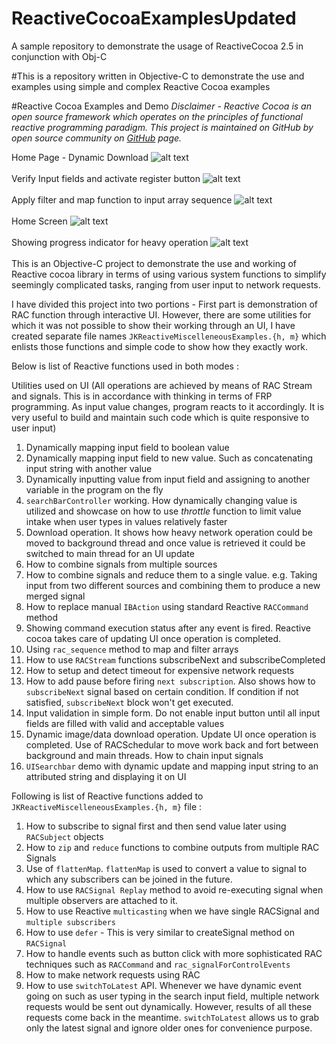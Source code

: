 # ReactiveCocoaExamplesUpdated
A sample repository to demonstrate the usage of ReactiveCocoa 2.5 in conjunction with Obj-C

#This is a repository written in Objective-C to demonstrate the use and examples using simple and complex Reactive Cocoa examples

#Reactive Cocoa Examples and Demo
_Disclaimer - Reactive Cocoa is an open source framework which operates on the principles of functional reactive programming paradigm. This project is maintained on GitHub by open source community on [GitHub](https://github.com/ReactiveCocoa/ReactiveCocoa) page._

Home Page - Dynamic Download
![alt text][dynamicdownload]
<br/><br/>
Verify Input fields and activate register button
![alt text][fieldsverify]
<br/><br/>
Apply filter and map function to input array sequence
![alt text][filtermap]
<br/><br/>
Home Screen
![alt text][home]
<br/><br/>
Showing progress indicator for heavy operation
![alt text][progress]
<br/><br/>
This is an Objective-C project to demonstrate the use and working of Reactive cocoa library in terms of using various system functions to simplify seemingly complicated tasks, ranging from user input to network requests.

I have divided this project into two portions - First part is demonstration of RAC function through interactive UI. However, there are some utilities for which it was not possible to show their working through an UI, I have created separate file names ```JKReactiveMiscelleneousExamples.{h, m}``` which enlists those functions and simple code to show how they exactly work.

Below is list of Reactive functions used in both modes : 

Utilities used on UI (All operations are achieved by means of RAC Stream and signals. This is in accordance with thinking in terms of FRP programming. As input value changes, program reacts to it accordingly. It is very useful to build and maintain such code which is quite responsive to user input)

1. Dynamically mapping input field to boolean value
2. Dynamically mapping input field to new value. Such as concatenating input string with another value
3. Dynamically inputting value from input field and assigning to another variable in the program on the fly
4. ```searchBarController``` working. How dynamically changing value is utilized and showcase on how to use _throttle_ function to limit value intake when user types in values relatively faster 
5. Download operation. It shows how heavy network operation could be moved to background thread and once value is retrieved it could be switched to main thread for an UI update
6. How to combine signals from multiple sources
7. How to combine signals and reduce them to a single value. e.g. Taking input from two different sources and combining them to produce a new merged signal
8. How to replace manual ```IBAction``` using standard Reactive ```RACCommand``` method
9. Showing command execution status after any event is fired. Reactive cocoa takes care of updating UI once operation is completed.
10. Using ```rac_sequence``` method to map and filter arrays
11. How to use ```RACStream``` functions subscribeNext and subscribeCompleted
12. How to setup and detect timeout for expensive network requests
13. How to add pause before firing ```next subscription```. Also shows how to ```subscribeNext``` signal based on certain condition. If condition if not satisfied, ```subscribeNext``` block won't get executed.
14. Input validation in simple form. Do not enable input button until all input fields are filled with valid and acceptable values
15. Dynamic image/data download operation. Update UI once operation is completed. Use of RACSchedular to move work back and fort between background and main threads. How to chain input signals
16. ```UISearchbar``` demo with dynamic update and mapping input string to an attributed string and displaying it on UI

Following is list of Reactive functions added to ```JKReactiveMiscelleneousExamples.{h, m}``` file : 

1. How to subscribe to signal first and then send value later using ```RACSubject``` objects
2. How to ```zip``` and ```reduce``` functions to combine outputs from multiple RAC Signals
3. Use of ```flattenMap```. ```flattenMap``` is used to convert a value to signal to which any subscribers can be joined in the future.
4. How to use ```RACSignal Replay``` method to avoid re-executing signal when multiple observers are attached to it.
5. How to use Reactive ```multicasting``` when we have single RACSignal and ```multiple subscribers```
6. How to use ```defer``` - This is very similar to createSignal method on ```RACSignal```
7. How to handle events such as button click with more sophisticated RAC techniques such as ```RACCommand``` and ```rac_signalForControlEvents```
8. How to make network requests using RAC
9. How to use ```switchToLatest``` API. Whenever we have dynamic event going on such as user typing in the search input field, multiple network requests would be sent out dynamically. However, results of all these requests come back in the meantime. ```switchToLatest``` allows us to grab only the latest signal and ignore older ones for convenience purpose.

[dynamicdownload]: https://github.com/jayesh15111988/ReactiveCocoaExamples/blob/master/ReactiveCocoaDemoScreenshots/dynamicdownload.png "Dynamic Images Download"
[fieldsverify]: https://github.com/jayesh15111988/ReactiveCocoaExamples/blob/master/ReactiveCocoaDemoScreenshots/fieldsverify.png "Verify Input fields and validate button"
[filtermap]: https://github.com/jayesh15111988/ReactiveCocoaExamples/blob/master/ReactiveCocoaDemoScreenshots/filtermap.png "Apply Filter and map functions to arrays using rac_sequence method"
[home]: https://github.com/jayesh15111988/ReactiveCocoaExamples/blob/master/ReactiveCocoaDemoScreenshots/home.png "Home Screen"
[progress]: https://github.com/jayesh15111988/ReactiveCocoaExamples/blob/master/ReactiveCocoaDemoScreenshots/progress.png "Progress bar when heavy operation is in progress"
